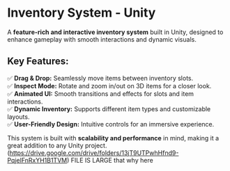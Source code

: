 # Inventory System - Unity  

A **feature-rich and interactive inventory system** built in Unity, designed to enhance gameplay with smooth interactions and dynamic visuals.  

## Key Features:  
✅ **Drag & Drop:** Seamlessly move items between inventory slots.  
✅ **Inspect Mode:** Rotate and zoom in/out on 3D items for a closer look.  
✅ **Animated UI:** Smooth transitions and effects for slots and item interactions.  
✅ **Dynamic Inventory:** Supports different item types and customizable layouts.  
✅ **User-Friendly Design:** Intuitive controls for an immersive experience.  

This system is built with **scalability and performance** in mind, making it a great addition to any Unity project. (https://drive.google.com/drive/folders/13jT9UTPwhHfnd9-PqjelFnRxYH1B1TVM) FILE IS LARGE that why here

